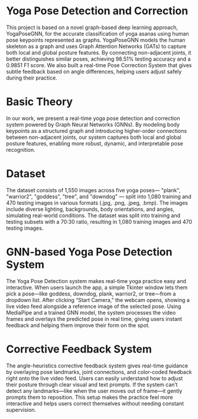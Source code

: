 # Yoga Pose Detection and Correction

This project is based on a novel graph-based deep learning approach, YogaPoseGNN, for the accurate classification of yoga asanas using human pose keypoints represented as graphs. YogaPoseGNN models the human skeleton as a graph and uses Graph Attention Networks (GATs) to capture both local and global posture features. By connecting non-adjacent joints, it better distinguishes similar poses, achieving 98.51% testing accuracy and a 0.9851 F1 score. We also built a real-time Pose Correction System that gives subtle feedback based on angle differences, helping users adjust safely during their practice.

# Basic Theory

In our work, we present a real-time yoga pose detection and correction system powered by Graph Neural Networks (GNNs). By modeling body keypoints as a structured graph and introducing higher-order connections between non-adjacent joints, our system captures both local and global posture features, enabling more robust, dynamic, and interpretable pose recognition.

# Dataset

The dataset consists of 1,550 images across five yoga poses— "plank", "warrior2", "goddess", "tree", and "downdog" — split into 1,080 training and 470 testing images in various formats (.jpg, .png, .jpeg, .bmp). The images include diverse lighting, backgrounds, body orientations, and angles, simulating real-world conditions. The dataset was split into training and testing subsets with a 70:30 ratio, resulting in 1,080 training images and 470 testing images.

# GNN-based Yoga Pose Detection System

The Yoga Pose Detection system makes real-time yoga practice easy and interactive. When users launch the app, a simple Tkinter window lets them pick a pose—like goddess, downdog, plank, warrior2, or tree—from a dropdown list. After clicking “Start Camera,” the webcam opens, showing a live video feed alongside a reference image of the selected pose. Using MediaPipe and a trained GNN model, the system processes the video frames and overlays the predicted pose in real time, giving users instant feedback and helping them improve their form on the spot.

# Corrective Feedback System

The angle-heuristics corrective feedback system gives real-time guidance by overlaying pose landmarks, joint connections, and color-coded feedback right onto the live video feed. Users can easily understand how to adjust their posture through clear visual and text prompts. If the system can’t detect any landmarks—like when the user moves out of frame—it gently prompts them to reposition. This setup makes the practice feel more interactive and helps users correct themselves without needing constant supervision.



